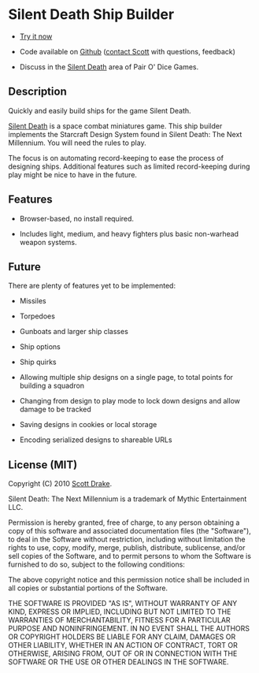 # Silent Death Ship Builder

  * [Try it now][1]

  * Code available on [Github][2] ([contact Scott][3] with questions,
feedback)

  * Discuss in the [Silent Death][4] area of Pair O' Dice Games.

   [1]: http://silentdeath.pairodicegames.com/

   [2]: http://github.com/drakes/sd_ship_builder

   [3]: http://3dmdesign.com/about

   [4]: http://games-blog.pairodicegames.com/games/silent-death

## Description

Quickly and easily build ships for the game Silent Death.

[Silent Death][5] is a space combat miniatures game. This ship builder
implements the Starcraft Design System found in Silent Death: The Next
Millennium. You will need the rules to play.

   [5]: http://www.ironcrown.com/?page_id=232

The focus is on automating record-keeping to ease the process of designing
ships. Additional features such as limited record-keeping during play might be
nice to have in the future.

## Features

  * Browser-based, no install required.

  * Includes light, medium, and heavy fighters plus basic non-warhead weapon
systems.

## Future

There are plenty of features yet to be implemented:

  * Missiles

  * Torpedoes

  * Gunboats and larger ship classes

  * Ship options

  * Ship quirks

  * Allowing multiple ship designs on a single page, to total points for
building a squadron

  * Changing from design to play mode to lock down designs and allow damage to be tracked

  * Saving designs in cookies or local storage

  * Encoding serialized designs to shareable URLs

## License (MIT)

Copyright (C) 2010 [Scott Drake][6].

Silent Death: The Next Millennium is a trademark of Mythic Entertainment LLC.

   [6]: http://scottdrake.info/

Permission is hereby granted, free of charge, to any person obtaining a copy
of this software and associated documentation files (the "Software"), to deal
in the Software without restriction, including without limitation the rights
to use, copy, modify, merge, publish, distribute, sublicense, and/or sell
copies of the Software, and to permit persons to whom the Software is
furnished to do so, subject to the following conditions:

The above copyright notice and this permission notice shall be included in all
copies or substantial portions of the Software.

THE SOFTWARE IS PROVIDED "AS IS", WITHOUT WARRANTY OF ANY KIND, EXPRESS OR
IMPLIED, INCLUDING BUT NOT LIMITED TO THE WARRANTIES OF MERCHANTABILITY,
FITNESS FOR A PARTICULAR PURPOSE AND NONINFRINGEMENT. IN NO EVENT SHALL THE
AUTHORS OR COPYRIGHT HOLDERS BE LIABLE FOR ANY CLAIM, DAMAGES OR OTHER
LIABILITY, WHETHER IN AN ACTION OF CONTRACT, TORT OR OTHERWISE, ARISING FROM,
OUT OF OR IN CONNECTION WITH THE SOFTWARE OR THE USE OR OTHER DEALINGS IN THE
SOFTWARE.
